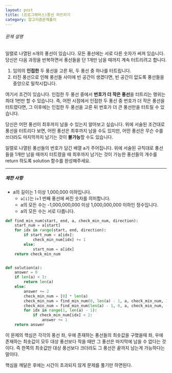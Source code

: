 ```yaml
---
layout: post
title: (프로그래머스)풍선 퍼뜨리기
category: 알고리즘문제풀이
---
```

###### 문제 설명

일렬로 나열된 n개의 풍선이 있습니다. 모든 풍선에는 서로 다른 숫자가 써져 있습니다. 당신은 다음 과정을 반복하면서 풍선들을 단 1개만 남을 때까지 계속 터트리려고 합니다.

1. 임의의 **인접한** 두 풍선을 고른 뒤, 두 풍선 중 하나를 터트립니다.
2. 터진 풍선으로 인해 풍선들 사이에 빈 공간이 생겼다면, 빈 공간이 없도록 풍선들을 중앙으로 밀착시킵니다.

여기서 조건이 있습니다. 인접한 두 풍선 중에서 **번호가 더 작은 풍선**을 터트리는 행위는 최대 1번만 할 수 있습니다. 즉, 어떤 시점에서 인접한 두 풍선 중 번호가 더 작은 풍선을 터트렸다면, 그 이후에는 인접한 두 풍선을 고른 뒤 번호가 더 큰 풍선만을 터트릴 수 있습니다.

당신은 어떤 풍선이 최후까지 남을 수 있는지 알아보고 싶습니다. 위에 서술된 조건대로 풍선을 터트리다 보면, 어떤 풍선은 최후까지 남을 수도 있지만, 어떤 풍선은 무슨 수를 쓰더라도 마지막까지 남기는 것이 **불가능**할 수도 있습니다.

일렬로 나열된 풍선들의 번호가 담긴 배열 a가 주어집니다. 위에 서술된 규칙대로 풍선들을 1개만 남을 때까지 터트렸을 때 최후까지 남기는 것이 가능한 풍선들의 개수를 return 하도록 solution 함수를 완성해주세요.

------

##### 제한 사항

- a의 길이는 1 이상 1,000,000 이하입니다.
  - `a[i]`는 i+1 번째 풍선에 써진 숫자를 의미합니다.
  - a의 모든 수는 -1,000,000,000 이상 1,000,000,000 이하인 정수입니다.
  - a의 모든 수는 서로 다릅니다.

```python
def find_min_num(start, end, a, check_min_num, direction):
    start_num = a[start]
    for idx in range(start, end, direction):
        if start_num < a[idx]:
            check_min_num[idx] += 1
        else:
            start_num = a[idx]
    return check_min_num


def solution(a):
    answer = 0
    if len(a) < 3:
        return len(a)
    else:
        answer += 2
        check_min_num = [0] * len(a)
        check_min_num = find_min_num(0, len(a) - 1, a, check_min_num, 1)
        check_min_num = find_min_num(len(a) - 1, 0, a, check_min_num, -1)
        for idx in range(1, len(a) - 1):
            if check_min_num[idx] < 2:
                answer += 1
    return answer
```

이 문제의 핵심은 각각의 풍선 좌, 우에 존재하는 풍선들의 최솟값을 구했을때 좌, 우에 존재하는 최솟값이 모두 대상 풍선보다 작을 때만 그 풍선은 마지막에 남을 수 없다는 것이다. 즉 한쪽의 최솟값만 대상 풍선보다 크더라도 그 풍선은 끝까지 남는게 가능하다는 말이다.

핵심을 깨달은 후에는 시간이 초과되지 않게 문제를 풀기만 하면된다. 